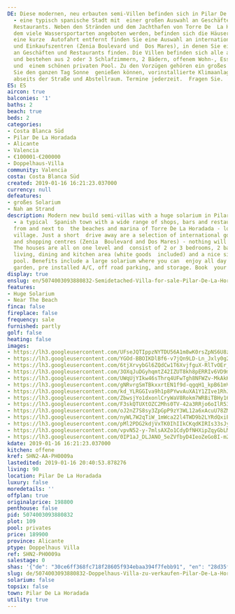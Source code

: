 ```yaml
---
DE: Diese modernen, neu erbauten semi-Villen befinden sich in Pilar De La Horadada
  - eine typisch spanische Stadt mit  einer großen Auswahl an Geschäften, Bars und
  Restaurants. Neben den Stränden und dem Jachthafen von Torre De  La Horadada, in
  dem viele Wassersportarten angeboten werden, befinden sich die Häuser Angebot. Nur
  eine kurze  Autofahrt entfernt finden Sie eine Auswahl an internationalen Golfplätzen
  und Einkaufszentren (Zenia Boulevard und  Dos Mares), in denen Sie eine große Auswahl
  an Geschäften und Restaurants finden. Die Villen befinden sich alle auf  einer Ebene
  und bestehen aus 2 oder 3 Schlafzimmern, 2 Bädern, offenem Wohn-, Ess- und Küchenbereich
  und  einem schönen privaten Pool. Zu den Vorzügen gehören ein großes Solarium, wo
  Sie den ganzen Tag Sonne  genießen können, vorinstallierte Klimaanlagen, Parkplätze
  abseits der Straße und Abstellraum. Termine jederzeit.  Fragen Sie.
ES: ES
aircon: true
balconies: '1'
baths: 2
beach: true
beds: 2
categories:
- Costa Blanca Süd
- Pilar De La Horadada
- Alicante
- Valencia
- €100001-€200000
- Doppelhaus-Villa
community: Valencia
costa: Costa Blanca Süd
created: 2019-01-16 16:21:23.037000
currency: null
defeatures:
- großes Solarium
- Nah am Strand
description: Modern new build semi-villas with a huge solarium in Pilar De La Horadada
  - a typical  Spanish town with a wide range of shops, bars and restaurants to choose
  from and next to  the beaches and marina of Torre De La Horadada - lovely seafront
  village. Just a short  drive away are a selection of international golf courses
  and shopping centres (Zenia  Boulevard and Dos Mares) - nothing will be missed.
  The houses are all on one level and  consist of 2 or 3 bedrooms, 2 bathrooms, open
  living, dining and kitchen area (white goods  included) and a nice sized private
  pool. Benefits include a large solarium where you can  enjoy all day sun, terrace,
  garden, pre installed A/C, off road parking, and storage. Book  your personal viewing.
display: true
enslug: en/5074003093880832-Semidetached-Villa-for-sale-Pilar-De-La-Horadada/
features:
- Huge Solarium
- Near The Beach
finca: false
fireplace: false
frequency: sale
furnished: partly
golf: false
heating: false
images:
- https://lh3.googleusercontent.com/UFseJQTIppzNYTDU56A1m8wK0rsZpNS6U8zQ48kp9JMd2IFypzb4oDOhQ3wi0cUwZH_srwXhQgpqZnA1p6A=w640-rj-e30-l100
- https://lh3.googleusercontent.com/YGOd-BBOIKDlBf6-v7jQn9LD-Ln_Jxly0g26x9cRRmL0JoEtfQFD8VJLIxttwj0Zw6jlzV37ZxrWpq8fIKk=w640-rj-e30-l100
- https://lh3.googleusercontent.com/6tjXrvybGl6ZQdCw1T6XvjfguX-RlTvOEr_pNjVIxNWVmRH8U34NH9EU3sj_itrbJy37QP0svAHlWvPIhqU=w640-rj-e30-l100
- https://lh3.googleusercontent.com/3OXqJuDGyhqmtZ42IZUT8kh8pERRIv6VD9mIS12Q50YF7bcaVZ4WQYJjuYuukQRjbNksaPYn2sH0jDqxeTo=w640-rj-e30-l100
- https://lh3.googleusercontent.com/UWqUjYIkw46sThrq4UFwTgh8NFWZv-MkAkKZGhoI0CTF9RCUJsgBASsffreOUfj-rb28WQrOwt2y6rwztrXb_Q=w640-rj-e30-l100
- https://lh3.googleusercontent.com/gNRvrgSmTBkxxrtEN1f9d-qgqH1_kpB61mVXZYS4pZixYcfDP8P6yxTuosvItfSYT1ksKJHqKETZbLYZXxs=w640-rj-e30-l100
- https://lh3.googleusercontent.com/kd_YLRGGIva9h1p8PYwvAuXA1Y1ZIve1RhJClo-rQrtTOWHUYlYV8rSSefng9zk0nfmTx5-eE88mhHxpXyM=w640-rj-e30-l100
- https://lh3.googleusercontent.com/ZbwsjYo1dxonlCryWaV8Rokm7WRBiTBHy1637SO0euihGGVt84g6C9gB6M5oiL2OLaKcq1TQEg8LufQuEUBc=w640-rj-e30-l100
- https://lh3.googleusercontent.com/F3skQTUXtOZC2Mhs0TV-42a3RRjo6oIlR53Ja7tGeSrZEMOj_iTcp9o5dY0y41PpBlBL7TNbzf5XKe9WkqZ0=w640-rj-e30-l100
- https://lh3.googleusercontent.com/oJ2nZ7S8sy3ZpGpP9zY3WL12a6xAcuU78ZMgb4sxIQACrwbij6pZ_-3zw3lfCS_9EWEzrMYCXuP_95ndVv0lxA=w640-rj-e30-l100
- https://lh3.googleusercontent.com/nyWL7W2qTiW_1mWca22l4TWD9b2LYRdQxiEIHK8Um-jvNF0R1keuwjXNHFEilhqCnbDvY7-Okk-zV-cedQ0I=w640-rj-e30-l100
- https://lh3.googleusercontent.com/pMl2PDG2kdjVxTK0IhIIkCKqdKIRIs33sJyx7uvpwb-PZQksXz8KiRRHzZxMlQEkYlgsN_D6MU62bf8KuOnV=w640-rj-e30-l100
- https://lh3.googleusercontent.com/vpvN52-y-7mlsAXZo1CdyDfNHXipZqyGbLMdfv4VIeG9EZGI7653THiHdMbjoSTIZ1iXqTtbhbAYxoQgAZTSkw=w640-rj-e30-l100
- https://lh3.googleusercontent.com/0IP1aJ_DLJANO_5eZVfbyD4IeoZeGoBI-m2yvAoYA8xk9_VTGtTohD1bbnqJGbRtKU6TPnDm-S_wyPCGEJk_=w640-rj-e30-l100
kdate: 2019-01-16 16:21:23.037000
kitchen: offene
kref: SHN2-AA-PH0009a
lastedited: 2019-01-16 20:40:53.878276
living: 90
location: Pilar De La Horadada
luxury: false
moredetails: ''
offplan: true
originalprice: 198800
penthouse: false
pid: 5074003093880832
plot: 109
pool: privates
price: 189900
province: Alicante
ptype: Doppelhaus Villa
ref: SHN2-PH0009a
salestage: 0
shas: '{"de": "30ce6ff368fc718f28605f934ebaa394f7febb91", "en": "28d35f365cbef3ab8f1e8272feadda73e1c3cbac"}'
slug: de/5074003093880832-Doppelhaus-Villa-zu-verkaufen-Pilar-De-La-Horadada/
solarium: false
topsix: false
town: Pilar De La Horadada
utility: true
---
```

